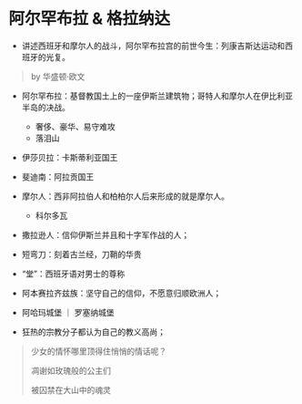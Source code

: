 # 阿尔罕布拉 & 格拉纳达

- 讲述西班牙和摩尔人的战斗，阿尔罕布拉宫的前世今生：列康吉斯达运动和西班牙的光复。
> by 华盛顿·欧文

- 阿尔罕布拉：基督教国土上的一座伊斯兰建筑物；哥特人和摩尔人在伊比利亚半岛的决战。
    - 奢侈、豪华、易守难攻
    - 落泪山

- 伊莎贝拉：卡斯蒂利亚国王
- 斐迪南：阿拉贡国王
- 摩尔人：西非阿拉伯人和柏柏尔人后来形成的就是摩尔人。
    - 科尔多瓦

- 撒拉逊人：信仰伊斯兰并且和十字军作战的人；
- 短弯刀：刻着古兰经，刀鞘的华贵
- “堂”：西班牙语对男士的尊称
- 阿本赛拉齐兹族：坚守自己的信仰，不愿意归顺欧洲人；
- 阿哈玛城堡 ｜ 罗塞纳城堡
- 狂热的宗教分子都认为自己的教义高尚；

> 少女的情怀哪里顶得住悄悄的情话呢？
>
> 凋谢如玫瑰般的公主们
>
> 被囚禁在大山中的魂灵